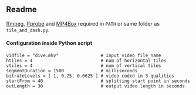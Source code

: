 ## Readme

[ffmpeg](https://ffmpeg.zeranoe.com/builds/), [ffprobe](https://ffmpeg.zeranoe.com/builds/) and [MP4Box](https://gpac.wp.imt.fr/downloads/) required in `PATH` or same folder as `tile_and_dash.py`.

#### Configuration inside Python script 
```
vidfile = "dive.mkv"                # input video file name
htiles = 4                          # num of horizontal tiles
vtiles = 4                          # num of vertical tiles
segmentDuration = 1500              # milliseconds
bitrateLevels = [ 1, 0.25, 0.0625 ] # video coded in 3 qualities
startFrom = 40                      # splitting start point in seconds
outLength = 30                      # output video length in seconds
```